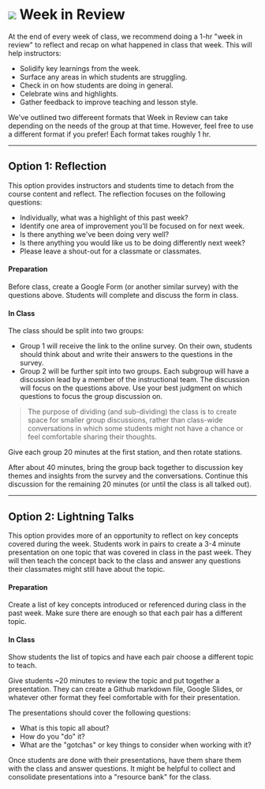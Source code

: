 # ![](https://ga-dash.s3.amazonaws.com/production/assets/logo-9f88ae6c9c3871690e33280fcf557f33.png) Week in Review

At the end of every week of class, we recommend doing a 1-hr "week in review" to reflect and recap on what happened in class that week. This will help instructors:
- Solidify key learnings from the week.
- Surface any areas in which students are struggling.
- Check in on how students are doing in general.
- Celebrate wins and highlights.
- Gather feedback to improve teaching and lesson style.

We've outlined two differeent formats that Week in Review can take depending on the needs of the group at that time. However, feel free to use a different format if you prefer! Each format takes roughly 1 hr.

----

## Option 1: Reflection

This option provides instructors and students time to detach from the course content and reflect. The reflection focuses on the following questions:

- Individually, what was a highlight of this past week?
- Identify one area of improvement you'll be focused on for next week.
- Is there anything we've been doing very well?
- Is there anything you would like us to be doing differently next week?
- Please leave a shout-out for a classmate or classmates.

#### Preparation

Before class, create a Google Form (or another similar survey) with the questions above. Students will complete and discuss the form in class.

#### In Class

The class should be split into two groups:
- Group 1 will receive the link to the online survey. On their own, students should think about and write their answers to the questions in the survey.
- Group 2 will be further spit into two groups. Each subgroup will have a discussion lead by a member of the instructional team. The discussion will focus on the questions above. Use your best judgment on which questions to focus the group discussion on.

> The purpose of dividing (and sub-dividing) the class is to create space for smaller group discussions, rather than class-wide conversations in which some students might not have a chance or feel comfortable sharing their thoughts.

Give each group 20 minutes at the first station, and then rotate stations.

After about 40 minutes, bring the group back together to discussion key themes and insights from the survey and the conversations. Continue this discussion for the remaining 20 minutes (or until the class is all talked out).

-----

## Option 2: Lightning Talks

This option provides more of an opportunity to reflect on key concepts covered during the week. Students work in pairs to create a 3-4 minute presentation on one topic that was covered in class in the past week. They will then teach the concept back to the class and answer any questions their classmates might still have about the topic.

#### Preparation

Create a list of key concepts introduced or referenced during class in the past week. Make sure there are enough so that each pair has a different topic.

#### In Class

Show students the list of topics and have each pair choose a different topic to teach. 

Give students ~20 minutes to review the topic and put together a presentation. They can create a Github markdown file, Google Slides, or whatever other format they feel comfortable with for their presentation.

The presentations should cover the following questions:
- What is this topic all about?
- How do you "do" it? 
- What are the "gotchas" or key things to consider when working with it?

Once students are done with their presentations, have them share them with the class and answer questions. It might be helpful to collect and consolidate presentations into a "resource bank" for the class.


